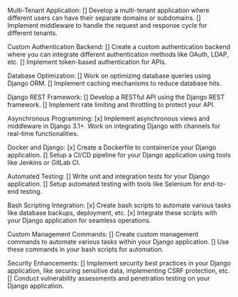 Multi-Tenant Application:
[] Develop a multi-tenant application where different users can have their separate domains or subdomains.
[] Implement middleware to handle the request and response cycle for different tenants.

Custom Authentication Backend:
[] Create a custom authentication backend where you can integrate different authentication methods like OAuth, LDAP, etc.
[] Implement token-based authentication for APIs.

Database Optimization:
[] Work on optimizing database queries using Django ORM.
[] Implement caching mechanisms to reduce database hits.

Django REST Framework:
[] Develop a RESTful API using the Django REST framework.
[] Implement rate limiting and throttling to protect your API.

Asynchronous Programming:
[x] Implement asynchronous views and middleware in Django 3.1+.
Work on integrating Django with channels for real-time functionalities.

Docker and Django:
[x] Create a Dockerfile to containerize your Django application.
[] Setup a CI/CD pipeline for your Django application using tools like Jenkins or GitLab CI.

Automated Testing:
[] Write unit and integration tests for your Django application.
[] Setup automated testing with tools like Selenium for end-to-end testing.

Bash Scripting Integration:
[x] Create bash scripts to automate various tasks like database backups, deployment, etc.
[x] Integrate these scripts with your Django application for seamless operations.

Custom Management Commands:
[] Create custom management commands to automate various tasks within your Django application.
[] Use these commands in your bash scripts for automation.

Security Enhancements:
[] Implement security best practices in your Django application, like securing sensitive data, implementing CSRF protection, etc.
[] Conduct vulnerability assessments and penetration testing on your Django application.
